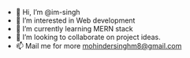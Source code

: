 - 👋 Hi, I’m @im-singh
- 👀 I’m interested in Web development
- 🌱 I’m currently learning MERN stack
- 💞️ I’m looking to collaborate on project ideas.
- 📫 Mail me for more mohindersinghm8@gmail.com

<!---
im-singh/im-singh is a ✨ special ✨ repository because its `README.md` (this file) appears on your GitHub profile.
You can click the Preview link to take a look at your changes.
--->
